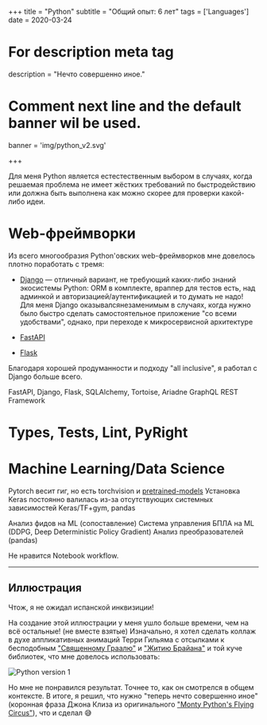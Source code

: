 +++
title = "Python"
subtitle = "Общий опыт: 6 лет"
tags = ['Languages']
date = 2020-03-24

# For description meta tag
description = "Нечто совершенно иное."

# Comment next line and the default banner wil be used.
banner = 'img/python_v2.svg'

+++

Для меня Python является естестественным выбором в случаях, когда решаемая проблема не имеет жёстких требований по быстродействию или должна быть выполнена как можно скорее для проверки какой-либо идеи.

# Web-фреймворки

Из всего многообразия Python'овских web-фреймворков мне довелось плотно поработать с тремя:

- [Django](https://www.djangoproject.com/) — отличный вариант, не требующий каких-либо знаний экосистемы Python: ORM в комплекте, враппер для тестов есть, над админкой и авторизацией/аутентификацией и то думать не надо! Для меня Django оказывалсянезаменимым в случаях, когда нужно было быстро сделать самостоятельное приложение "со всеми удобствами", однако, при переходе к микросервисной архитектуре

- [FastAPI](https://fastapi.tiangolo.com/)

- [Flask](https://flask.palletsprojects.com/en/1.1.x/)

Благодаря хорошей продуманности и подходу "all inclusive", я работал с Django больше всего.

FastAPI, Django, Flask, SQLAlchemy, Tortoise, Ariadne
GraphQL
REST Framework

# Types, Tests, Lint, PyRight



# Machine Learning/Data Science

Pytorch весит гиг, но есть torchvision и [pretrained-models](https://github.com/Cadene/pretrained-models.pytorch#installation)
Установка Keras постоянно валилась из-за отсутствующих системных зависимостей
Keras/TF+gym, pandas

Анализ фидов на ML (сопоставление)
Система управления БПЛА на ML (DDPG, Deep Deterministic Policy Gradient)
Анализ преобразователей (pandas)

Не нравится Notebook workflow.

___
## Иллюстрация

Чтож, я не ожидал испанской инквизиции!

На создание этой иллюстрации у меня ушло больше времени, чем на всё остальные! (не вместе взятые) Изначально, я хотел сделать коллаж в духе аппликативных анимаций Терри Гильяма с отсылками к бесподобным ["Священному Граалю"](https://en.wikipedia.org/wiki/Monty_Python_and_the_Holy_Grail) и ["Житию Брайана"](https://en.wikipedia.org/wiki/Monty_Python's_Life_of_Brian) и той куче библиотек, что мне довелось использовать:

![Python version 1](/img/python.png)

Но мне не понравился результат. Точнее то, как он смотрелся в общем контексте. В итоге, я решил, что нужно "теперь нечто совершенно иное" (коронная фраза Джона Клиза из оригинального ["Monty Python's Flying Circus"](https://en.wikipedia.org/wiki/Monty_Python's_Flying_Circus)), что и сделал 😅
